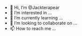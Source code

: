 - 👋 Hi, I’m @Jackterapear
- 👀 I’m interested in ...
- 🌱 I’m currently learning ...
- 💞️ I’m looking to collaborate on ...
- 📫 How to reach me ...

<!---
Jackterapear/Jackterapear is a ✨ special ✨ repository because its `README.md` (this file) appears on your GitHub profile.
You can click the Preview link to take a look at your changes.
--->
